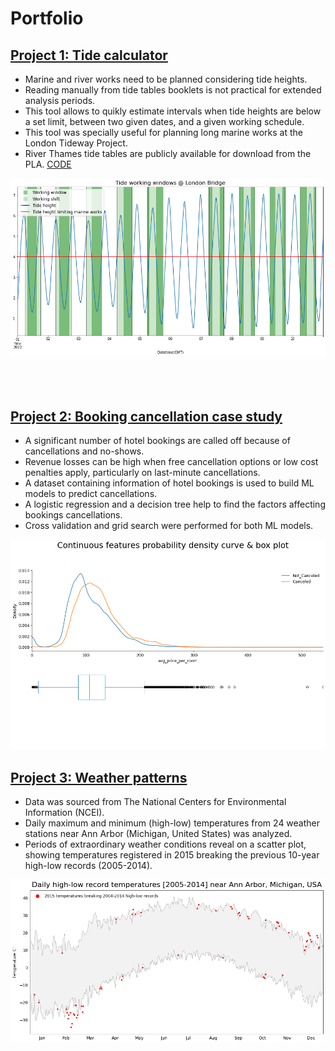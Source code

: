 # Portfolio

## [Project 1: Tide calculator](https://github.com/FranciscoGabrielMiranda/Tide_predictions)
* Marine and river works need to be planned considering tide heights.
* Reading manually from tide tables booklets is not practical for extended analysis periods.
* This tool allows to quikly estimate intervals when tide heights are below a set limit, between two given dates, and a given working schedule.
* This tool was specially useful for planning long marine works at the London Tideway Project.
* River Thames tide tables are publicly available for download from the PLA.
[CODE](https://github.com/FranciscoGabrielMiranda/Tide_predictions/blob/main/Tide_predictions.ipynb)

![](/images/tide_predictions_image.png)
<br />
<br />
<br />
<br />

## [Project 2: Booking cancellation case study](https://github.com/FranciscoGabrielMiranda/Hotel_bookings_cancellations)
* A significant number of hotel bookings are called off because of cancellations and no-shows.
* Revenue losses can be high when free cancellation options or low cost penalties apply, particularly on last-minute cancellations. 
* A dataset containing information of hotel bookings is used to build ML models to predict cancellations.
* A logistic regression and a decision tree help to find the factors affecting bookings cancellations.
* Cross validation and grid search were performed for both ML models. 


![](/images/booking_case_study_image.png)
## [Project 3: Weather patterns](https://github.com/FranciscoGabrielMiranda/Weather_patterns)
*  Data was sourced from The National Centers for Environmental Information (NCEI).
*  Daily maximum and minimum (high-low) temperatures from 24 weather stations near Ann Arbor (Michigan, United States) was analyzed.
*  Periods of extraordinary weather conditions reveal on a scatter plot, showing temperatures registered in 2015 breaking the previous 10-year high-low records (2005-2014).


![](/images/weather_patterns_image_1.png)

